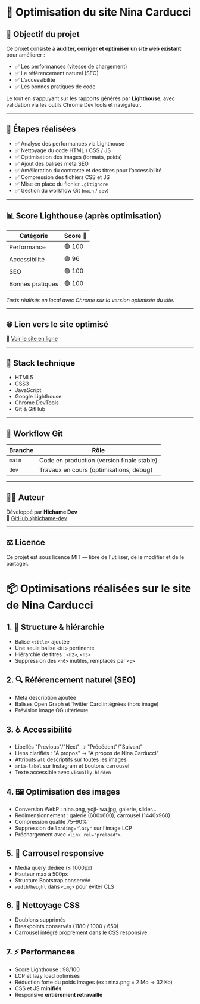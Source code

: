 # 🚀 Optimisation du site Nina Carducci

## 🎯 Objectif du projet

Ce projet consiste à **auditer, corriger et optimiser un site web existant** pour améliorer :

- ✅ Les performances (vitesse de chargement)
- ✅ Le référencement naturel (SEO)
- ✅ L’accessibilité
- ✅ Les bonnes pratiques de code

Le tout en s’appuyant sur les rapports générés par **Lighthouse**, avec validation via les outils Chrome DevTools et navigateur.

---

## 🧪 Étapes réalisées

- ✅ Analyse des performances via Lighthouse
- ✅ Nettoyage du code HTML / CSS / JS
- ✅ Optimisation des images (formats, poids)
- ✅ Ajout des balises meta SEO
- ✅ Amélioration du contraste et des titres pour l’accessibilité
- ✅ Compression des fichiers CSS et JS
- ✅ Mise en place du fichier `.gitignore`
- ✅ Gestion du workflow Git (`main` / `dev`)

---

## 📊 Score Lighthouse (après optimisation)

| Catégorie       | Score 🚀 |
|------------------|----------|
| Performance      |  🟢  100 |
| Accessibilité    |  🟢  96  |
| SEO              |  🟢  100 |
| Bonnes pratiques |  🟢  100 |

*Tests réalisés en local avec Chrome sur la version optimisée du site.*

---

## 🌐 Lien vers le site optimisé

🔗 [Voir le site en ligne](https://hichame-dev.github.io/ninacarducci/)

---

## 🧰 Stack technique

- HTML5
- CSS3
- JavaScript 
- Google Lighthouse
- Chrome DevTools
- Git & GitHub

---

## 🔀 Workflow Git

| Branche   | Rôle                              |
|-----------|-----------------------------------|
| `main`    | Code en production (version finale stable) |
| `dev`     | Travaux en cours (optimisations, debug)   |


---

## 🧑‍💻 Auteur

Développé par **Hichame Dev**  
🔗 [GitHub @hichame-dev](https://github.com/hichame-dev)

---

## ⚖️ Licence

Ce projet est sous licence MIT — libre de l'utiliser, de le modifier et de le partager.


# 📦 Optimisations réalisées sur le site de Nina Carducci

## 1. 🧱 Structure & hiérarchie
- Balise `<title>` ajoutée
- Une seule balise `<h1>` pertinente
- Hiérarchie de titres : `<h2>`, `<h3>`
- Suppression des `<h6>` inutiles, remplacés par `<p>`

## 2. 🔍 Référencement naturel (SEO)
- Meta description ajoutée
- Balises Open Graph et Twitter Card intégrées (hors image)
- Prévision image OG ultérieure

## 3. ♿ Accessibilité
- Libellés "Previous"/"Next" → "Précédent"/"Suivant"
- Liens clarifiés : "À propos" → "À propos de Nina Carducci"
- Attributs `alt` descriptifs sur toutes les images
- `aria-label` sur Instagram et boutons carrousel
- Texte accessible avec `visually-hidden`

## 4. 🖼️ Optimisation des images
- Conversion WebP : nina.png, yoji-iwa.jpg, galerie, slider...
- Redimensionnement : galerie (600x600), carrousel (1440x960)
- Compression qualité 75–90%`
- Suppression de `loading="lazy"` sur l’image LCP
- Préchargement avec `<link rel="preload">`

## 5. 🎠 Carrousel responsive
- Media query dédiée (≤ 1000px)
- Hauteur max à 500px
- Structure Bootstrap conservée
- `width`/`height` dans `<img>` pour éviter CLS

## 6. 🧹 Nettoyage CSS
- Doublons supprimés
- Breakpoints conservés (1180 / 1000 / 650)
- Carrousel intégré proprement dans le CSS responsive

## 7. ⚡ Performances
- Score Lighthouse : 98/100
- LCP et lazy load optimisés
- Réduction forte du poids images (ex : nina.png = 2 Mo → 32 Ko)
- CSS et JS **minifiés**
- Responsive **entièrement retravaillé**